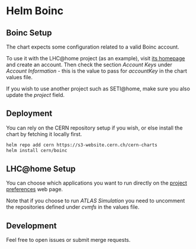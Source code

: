 # Helm Boinc

## Boinc Setup

The chart expects some configuration related to a valid Boinc account.

To use it with the LHC@home project (as an example), visit [its
homepage](http://lhcathome.cern.ch/lhcathome/) and create an account. Then
check the section *Account Keys* under *Account Information* - this is the
value to pass for *accountKey* in the chart values file.

If you wish to use another project such as SETI@home, make sure you also update
the *project* field.

## Deployment

You can rely on the CERN repository setup if you wish, or else install the
chart by fetching it locally first.
```bash
helm repo add cern https://s3-website.cern.ch/cern-charts
helm install cern/boinc
```

## LHC@home Setup

You can choose which applications you want to run directly on the [project
preferences](https://lhcathome.cern.ch/lhcathome/prefs.php?subset=project) web
page.

Note that if you choose to run *ATLAS Simulation* you need to uncomment the
repositories defined under *cvmfs* in the values file.

## Development

Feel free to open issues or submit merge requests.
